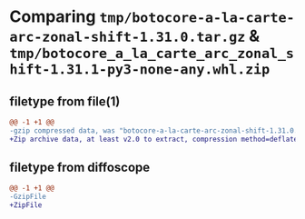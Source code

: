 # Comparing `tmp/botocore-a-la-carte-arc-zonal-shift-1.31.0.tar.gz` & `tmp/botocore_a_la_carte_arc_zonal_shift-1.31.1-py3-none-any.whl.zip`

## filetype from file(1)

```diff
@@ -1 +1 @@
-gzip compressed data, was "botocore-a-la-carte-arc-zonal-shift-1.31.0.tar", last modified: Fri Jul  7 01:43:42 2023, max compression
+Zip archive data, at least v2.0 to extract, compression method=deflate
```

## filetype from diffoscope

```diff
@@ -1 +1 @@
-GzipFile
+ZipFile
```

